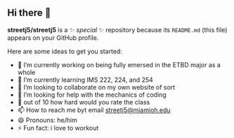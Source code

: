 ## Hi there 👋


**streetj5/streetj5** is a ✨ _special_ ✨ repository because its `README.md` (this file) appears on your GitHub profile.

Here are some ideas to get you started:

- 🔭 I’m currently working on being fully emersed in the ETBD major as a whole
- 🌱 I’m currently learning IMS 222, 224, and 254
- 👯 I’m looking to collaborate on my own website of sort 
- 🤔 I’m looking for help with the mechanics of coding
- 💬 out of 10 how hard would you rate the class
- 📫 How to reach me byt email streetj5@miamioh.edu
- 😄 Pronouns: he/him
- ⚡ Fun fact: i love to workout
